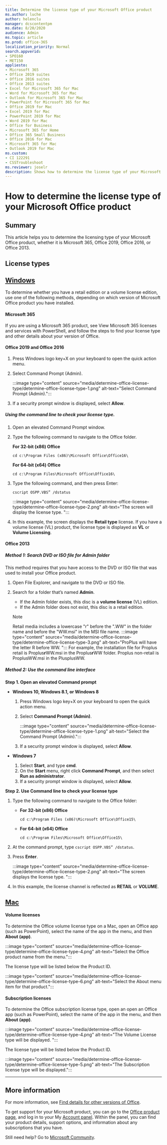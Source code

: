 ```yaml
---
title: Determine the license type of your Microsoft Office product 
ms.author: luche
author: helenclu
manager: dcscontentpm
ms.date: 8/20/2020
audience: Admin
ms.topic: article
ms.prod: office-365
localization_priority: Normal
search.appverid:
- SPO160
- MET150
appliesto:
- Microsoft 365
- Office 2019 suites
- Office 2016 suites
- Office 2013 suites
- Excel for Microsoft 365 for Mac 
- Word for Microsoft 365 for Mac 
- Outlook for Microsoft 365 for Mac
- PowerPoint for Microsoft 365 for Mac 
- Office 2019 for Mac 
- Excel 2019 for Mac 
- PowerPoint 2019 for Mac 
- Word 2019 for Mac
- Office for Business 
- Microsoft 365 for Home 
- Office 365 Small Business 
- Office 2016 for Mac 
- Microsoft 365 for Mac 
- Outlook 2019 for Mac
ms.custom: 
- CI 122291
- CSSTroubleshoot 
ms.reviewer: joselr
description: Shows how to determine the license type of your Microsoft Office product.
---
```


# How to determine the license type of your Microsoft Office product 

## Summary

This article helps you to determine the licensing type of your Microsoft Office product, whether it is Microsoft 365, Office 2019, Office 2016, or Office 2013.

## License types

## [Windows](#tab/windows)

To determine whether you have a retail edition or a volume license edition, use one of the following methods, depending on which version of Microsoft Office product you have installed.

#### Microsoft 365

If you are using a Microsoft 365 product, see View Microsoft 365 licenses and services with PowerShell, and follow the steps to find your license type and other details about your version of Office.

#### Office 2019 and Office 2016 

1.	Press Windows logo key+X on your keyboard to open the quick action menu.
2.	Select Command Prompt (Admin).

    :::image type="content" source="media/determine-office-license-type/determine-office-license-type-1.png" alt-text="Select Command Prompt (Admin).":::
3.	If a security prompt window is displayed, select **Allow**.

##### Using the command line to check your license type.

1.	Open an elevated Command Prompt window. 
2.	Type the following command to navigate to the Office folder.

    **For 32-bit (x86) Office**

    `cd c:\Program Files (x86)\Microsoft Office\Office16\`

    **For 64-bit (x64) Office**

    `cd c:\Program Files\Microsoft Office\Office16\`

3.	Type the following command, and then press Enter:

    `cscript OSPP.VBS” /dstatus`

    :::image type="content" source="media/determine-office-license-type/determine-office-license-type-2.png" alt-text="The screen will display the license type. ":::

4.	In this example, the screen displays the **Retail type** license. If you have a volume license (VL) product, the license type is displayed as **VL** or **Volume Licensing**.

#### Office 2013

##### Method 1: Search DVD or ISO file for Admin folder

This method requires that you have access to the DVD or ISO file that was used to install your Office product.

1.	Open File Explorer, and navigate to the DVD or ISO file.
2.	Search for a folder that’s named **Admin**.

    - If the Admin folder exists, this disc is a **volume license** (VL) edition.
    - If the Admin folder does not exist, this disc is a retail edition.

    > [!NOTE]
    > Retail media includes a lowercase "r" before the ".WW" in the folder name and before the "WW.msi" in the MSI file name.
        :::image type="content" source="media/determine-office-license-type/determine-office-license-type-3.png" alt-text="ProPlus will have the letter R before WW. ":::
    For example, the installation file for Proplus retail is Proplus**r**WW.msi in the Proplus**r**WW folder. Proplus non-retail is ProplusWW.msi in the PlusplusWW. 

##### Method 2: Use the command line interface

**Step 1. Open an elevated Command prompt**

- **Windows 10, Windows 8.1, or Windows 8**

    1.	Press Windows logo key+X on your keyboard to open the quick action menu.
    2.	Select **Command Prompt (Admin)**.

        :::image type="content" source="media/determine-office-license-type/determine-office-license-type-1.png" alt-text="Select the Command Prompt (Admin).":::
    3.	If a security prompt window is displayed, select **Allow**.

- **Windows 7**

    1.	Select **Start**, and type **cmd**.
    2.	On the **Start** menu, right click **Command Prompt**, and then select **Run as administrator**.
    3.	 If a security prompt window is displayed, select **Allow**.

**Step 2. Use Command line to check your license type**

1.	Type the following command to navigate to the Office folder:

    - **For 32-bit (x86) Office**

        `cd c:\Program Files (x86)\Microsoft Office\Office15\`

    - **For 64-bit (x64) Office**

        `cd c:\Program Files\Microsoft Office\Office15\`

2.	At the command prompt, type 
`cscript OSPP.VBS” /dstatus`.
3.	Press **Enter**.

    :::image type="content" source="media/determine-office-license-type/determine-office-license-type-2.png" alt-text="The screen displays the license type. ":::

4.	In this example, the license channel is reflected as **RETAIL** or **VOLUME**.

## [Mac](#tab/mac)

#### Volume licenses

To determine the Office volume license type on a Mac, open an Office app (such as PowerPoint), select the name of the app in the menu, and then **About (app)**.
    
:::image type="content" source="media/determine-office-license-type/determine-office-license-type-4.png" alt-text="Select the Office product name from the menu.":::

The license type will be listed below the Product ID. 

:::image type="content" source="media/determine-office-license-type/determine-office-license-type-6.png" alt-text="Select the About menu item for that product.":::

#### Subscription licenses

To determine the Office subscription license type, open an open an Office app (such as PowerPoint), select the name of the app in the menu, and then **About (app)**.
    
:::image type="content" source="media/determine-office-license-type/determine-office-license-type-4.png" alt-text="The Volume License type will be displayed. ":::

The license type will be listed below the Product ID. 

:::image type="content" source="media/determine-office-license-type/determine-office-license-type-5.png" alt-text="The Subscription license type will be displayed.":::

---

## More information

For more information, see [Find details for other versions of Office](https://support.microsoft.com/office/find-details-for-other-versions-of-office-8e83dd74-3b83-4528-bda6-6ff6118f8293). 

To get support for your Microsoft product, you can go to the [Office product page](https://www.office.com/?auth=1), and log in to your My [Account panel](https://account.microsoft.com/services/). Within the panel, you can find your product details, support options, and information about any subscriptions that you have.



Still need help? Go to [Microsoft Community](https://answers.microsoft.com/).